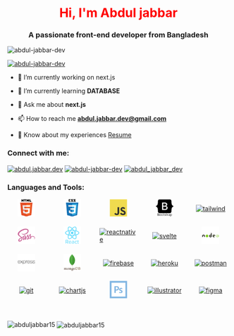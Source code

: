 
<h1 style="color:red" align="center">Hi, I'm Abdul jabbar</h1>
<h3 align="center">A passionate front-end developer from Bangladesh</h3>

<p align="left"> <img src="https://komarev.com/ghpvc/?username=
abdul-jabbar-dev&label=Profile%20views&color=0e75b6&style=flat" alt="abdul-jabbar-dev" /> </p>

<p align="left"> <a href="https://github.com/ryo-ma/github-profile-trophy"><img src="https://github-profile-trophy.vercel.app/?username=
abdul-jabbar-dev" alt="
abdul-jabbar-dev" /></a> </p>

- 🔭 I’m currently working on next.js

- 🌱 I’m currently learning **DATABASE**

- 💬 Ask me about **next.js**

- 📫 How to reach me **abdul.jabbar.dev@gmail.com**

- 📄 Know about my experiences [Resume](https://drive.google.com/file/d/1GaQc0N0JLVZcPvcGmabiqhJbIKtwLYPf/view?usp=sharing)

<h3 align="left">Connect with me:</h3>
<p align="left">
  <a href="https://www.facebook.com/abdul.jabbar.dev/" target="blank"><img align="center" src="https://raw.githubusercontent.com/rahuldkjain/github-profile-readme-generator/master/src/images/icons/Social/facebook.svg" alt="abdul.jabbar.dev" height="30" width="40" /></a>
  <a href="https://www.linkedin.com/in/abdul-jabbar-dev/" target="blank"><img align="center" src="https://raw.githubusercontent.com/rahuldkjain/github-profile-readme-generator/master/src/images/icons/Social/linked-in-alt.svg" alt="abdul-jabbar-dev" height="30" width="40" /></a>
<a href="https://dev.to/abdul_jabbar_dev" target="blank"><img align="center" src="https://raw.githubusercontent.com/rahuldkjain/github-profile-readme-generator/master/src/images/icons/Social/devto.svg" alt="abdul_jabbar_dev" height="30" width="40" /></a>


</p>
<h3 align="left">Languages and Tools:</h3>
<div style="    display: grid;
    gap: 19px;
    grid-template-columns: 1fr 1fr 1fr 1fr 1fr;
    justify-items: center;
    align-items: center;">
            <a href="https://www.w3.org/html/" target="_blank" rel="noreferrer"> <img src="https://raw.githubusercontent.com/devicons/devicon/master/icons/html5/html5-original-wordmark.svg" alt="html5" width="40" height="40" /> </a>
            <a href="https://www.w3schools.com/css/" target="_blank" rel="noreferrer"><img src="https://raw.githubusercontent.com/devicons/devicon/master/icons/css3/css3-original-wordmark.svg" alt="css3" width="40" height="40" /> </a>
            <a  href="https://developer.mozilla.org/en-US/docs/Web/JavaScript" target="_blank"
                rel="noreferrer"> <img src="https://raw.githubusercontent.com/devicons/devicon/master/icons/javascript/javascript-original.svg" alt="javascript" width="40" height="40" /> </a>
            <a  href="https://getbootstrap.com" target="_blank" rel="noreferrer"><img src="https://raw.githubusercontent.com/devicons/devicon/master/icons/bootstrap/bootstrap-plain-wordmark.svg" alt="bootstrap" width="40" height="40" /></a>
            <a  href="https://tailwindcss.com/" target="_blank" rel="noreferrer"> <img src="https://www.vectorlogo.zone/logos/tailwindcss/tailwindcss-icon.svg" alt="tailwind" width="40" height="40" /> </a>
            <a href="https://sass-lang.com" target="_blank" rel="noreferrer"> <img src="https://raw.githubusercontent.com/devicons/devicon/master/icons/sass/sass-original.svg" alt="sass" width="40" height="40" /> </a>
            <a  href="https://reactjs.org/" target="_blank" rel="noreferrer"> <img src="https://raw.githubusercontent.com/devicons/devicon/master/icons/react/react-original-wordmark.svg" alt="react" width="40" height="40" /> </a>
            <a href="https://reactnative.dev/" target="_blank" rel="noreferrer"> <img src="https://reactnative.dev/img/header_logo.svg" alt="reactnative" width="40" height="40" /> </a>
            <a  href="https://svelte.dev" target="_blank" rel="noreferrer"> <img src="https://upload.wikimedia.org/wikipedia/commons/1/1b/Svelte_Logo.svg" alt="svelte" width="40" height="40" /></a>
            <a href="https://nodejs.org" target="_blank" rel="noreferrer"> <img src="https://raw.githubusercontent.com/devicons/devicon/master/icons/nodejs/nodejs-original-wordmark.svg" alt="nodejs" width="40" height="40" /> </a>
            <a  href="https://expressjs.com" target="_blank" rel="noreferrer"> <img src="https://raw.githubusercontent.com/devicons/devicon/master/icons/express/express-original-wordmark.svg" alt="express" width="40" height="40" /> </a>
            <a  href="https://www.mongodb.com/" target="_blank" rel="noreferrer"> <img src="https://raw.githubusercontent.com/devicons/devicon/master/icons/mongodb/mongodb-original-wordmark.svg" alt="mongodb" width="40" height="40" /> </a>
            <a  href="https://firebase.google.com/" target="_blank" rel="noreferrer"> <img src="https://www.vectorlogo.zone/logos/firebase/firebase-icon.svg" alt="firebase" width="40" height="40" /></a>
            <a  href="https://heroku.com" target="_blank" rel="noreferrer"> <img src="https://www.vectorlogo.zone/logos/heroku/heroku-icon.svg" alt="heroku" width="40" height="40" /></a>
            <a  href="https://postman.com" target="_blank" rel="noreferrer"> <img src="https://www.vectorlogo.zone/logos/getpostman/getpostman-icon.svg" alt="postman" width="40" height="40" />
            </a>
            <a  href="https://git-scm.com/" target="_blank" rel="noreferrer"> <img src="https://www.vectorlogo.zone/logos/git-scm/git-scm-icon.svg" alt="git" width="40" height="40" /></a>
            <a  href="https://www.chartjs.org" target="_blank" rel="noreferrer"><img src="https://www.chartjs.org/media/logo-title.svg" alt="chartjs" width="40" height="40" /></a>
            <a  href="https://www.photoshop.com/en" target="_blank" rel="noreferrer"> <img src="https://raw.githubusercontent.com/devicons/devicon/master/icons/photoshop/photoshop-line.svg" alt="photoshop" width="40" height="40" /> </a>
            <a  href="https://www.adobe.com/in/products/illustrator.html" target="_blank"
                rel="noreferrer"> <img src="https://www.vectorlogo.zone/logos/adobe_illustrator/adobe_illustrator-icon.svg" alt="illustrator" width="40" height="40" /> </a>
            <a  href="https://www.figma.com/" target="_blank" rel="noreferrer"> <img src="https://www.vectorlogo.zone/logos/figma/figma-icon.svg" alt="figma" width="40" height="40" /> </a>
        </div>
<br/><br/>
<p><img align="left" src="https://github-readme-stats.vercel.app/api/top-langs?username=abduljabbar15&show_icons=true&locale=en&layout=compact" alt="abduljabbar15" /></p>

<p>&nbsp;<img align="center" src="https://github-readme-stats.vercel.app/api?username=abduljabbar15&show_icons=true&locale=en" alt="abduljabbar15" /></p>
